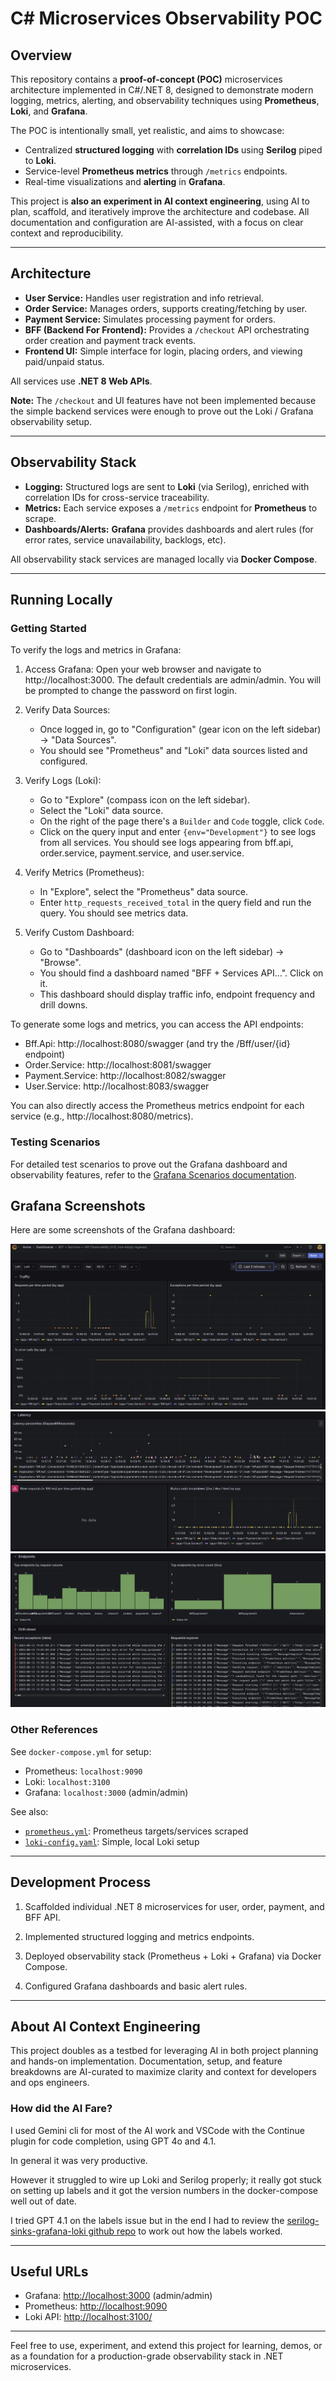 # C# Microservices Observability POC

## Overview

This repository contains a **proof-of-concept (POC)** microservices architecture implemented in C#/.NET 8, designed to demonstrate modern logging, metrics, alerting, and observability techniques using **Prometheus**, **Loki**, and **Grafana**.

The POC is intentionally small, yet realistic, and aims to showcase:

- Centralized **structured logging** with **correlation IDs** using **Serilog** piped to **Loki**.
- Service-level **Prometheus metrics** through `/metrics` endpoints.
- Real-time visualizations and **alerting** in **Grafana**.

This project is **also an experiment in AI context engineering**, using AI to plan, scaffold, and iteratively improve the architecture and codebase. All documentation and configuration are AI-assisted, with a focus on clear context and reproducibility.

---

## Architecture
- **User Service:** Handles user registration and info retrieval.
- **Order Service:** Manages orders, supports creating/fetching by user.
- **Payment Service:** Simulates processing payment for orders.
- **BFF (Backend For Frontend):** Provides a `/checkout` API orchestrating order creation and payment track events.
- **Frontend UI:** Simple interface for login, placing orders, and viewing paid/unpaid status.

All services use **.NET 8 Web APIs**.

**Note:** The `/checkout` and UI features have not been implemented because the simple backend services were enough to prove out the Loki / Grafana observability setup.

---

## Observability Stack
- **Logging:** Structured logs are sent to **Loki** (via Serilog), enriched with correlation IDs for cross-service traceability.
- **Metrics:** Each service exposes a `/metrics` endpoint for **Prometheus** to scrape.
- **Dashboards/Alerts:** **Grafana** provides dashboards and alert rules (for error rates, service unavailability, backlogs, etc).

All observability stack services are managed locally via **Docker Compose**.

---

## Running Locally

### Getting Started

 To verify the logs and metrics in Grafana:

   1. Access Grafana: Open your web browser and navigate to http://localhost:3000. The default credentials are
      admin/admin. You will be prompted to change the password on first login.

   2. Verify Data Sources:
       * Once logged in, go to "Configuration" (gear icon on the left sidebar) -> "Data Sources".
       * You should see "Prometheus" and "Loki" data sources listed and configured.

   3. Verify Logs (Loki):
       * Go to "Explore" (compass icon on the left sidebar).
       * Select the "Loki" data source.
       * On the right of the page there's a `Builder` and `Code` toggle, click `Code`.
       * Click on the query input and enter `{env="Development"}` to see logs from all services. You should see logs appearing from bff.api, order.service, payment.service, and user.service.

   4. Verify Metrics (Prometheus):
       * In "Explore", select the "Prometheus" data source.
       * Enter `http_requests_received_total` in the query field and run the query. You should see metrics data.

   5. Verify Custom Dashboard:
       * Go to "Dashboards" (dashboard icon on the left sidebar) -> "Browse".
       * You should find a dashboard named "BFF + Services API...". Click on it.
       * This dashboard should display traffic info, endpoint frequency and drill downs.

  To generate some logs and metrics, you can access the API endpoints:

   * Bff.Api: http://localhost:8080/swagger (and try the /Bff/user/{id} endpoint)
   * Order.Service: http://localhost:8081/swagger
   * Payment.Service: http://localhost:8082/swagger
   * User.Service: http://localhost:8083/swagger

  You can also directly access the Prometheus metrics endpoint for each service (e.g.,
  http://localhost:8080/metrics).

### Testing Scenarios

For detailed test scenarios to prove out the Grafana dashboard and observability features, refer to the [Grafana Scenarios documentation](./grafana-scenarios.md).

## Grafana Screenshots

Here are some screenshots of the Grafana dashboard:

![Grafana Home](./images/grafana-0.jpg)
![Grafana Explore](./images/grafana-1.jpg)
![Grafana Dashboard](./images/grafana-2.jpg)

### Other References

See `docker-compose.yml` for setup:


- Prometheus: `localhost:9090`
- Loki: `localhost:3100`
- Grafana: `localhost:3000` (admin/admin)

See also:
- [`prometheus.yml`](./prometheus.yml): Prometheus targets/services scraped
- [`loki-config.yaml`](./loki-config.yaml): Simple, local Loki setup

---

## Development Process

1. Scaffolded individual .NET 8 microservices for user, order, payment, and BFF API.


4. Implemented structured logging and metrics endpoints.
5. Deployed observability stack (Prometheus + Loki + Grafana) via Docker Compose.
6. Configured Grafana dashboards and basic alert rules.

---

## About AI Context Engineering
This project doubles as a testbed for leveraging AI in both project planning and hands-on implementation. Documentation, setup, and feature breakdowns are AI-curated to maximize clarity and context for developers and ops engineers.

### How did the AI Fare?

I used Gemini cli for most of the AI work and VSCode with the Continue plugin for code completion, using GPT 4o and 4.1.

In general it was very productive.

However it struggled to wire up Loki and Serilog properly; it really got stuck on setting up labels and it got the version numbers in the docker-compose well out of date.

I tried GPT 4.1 on the labels issue but in the end I had to review the [serilog-sinks-grafana-loki github repo](https://github.com/serilog-contrib/serilog-sinks-grafana-loki) to work out how the labels worked.

---

## Useful URLs
- Grafana: [http://localhost:3000](http://localhost:3000) (admin/admin)
- Prometheus: [http://localhost:9090](http://localhost:9090)
- Loki API: [http://localhost:3100/](http://localhost:3100/)



---

Feel free to use, experiment, and extend this project for learning, demos, or as a foundation for a production-grade observability stack in .NET microservices.